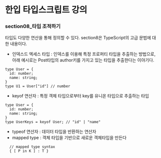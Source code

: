 # 한입 타입스크립트 강의

### section08\_타입 조적하기

타입도 다양한 연산을 통해 정의할 수 있다. section8은 TypeScript의 고급 문법에 대한 내용이다.

- 인덱스드 엑세스 타입 : 인덱스를 이용해 특정 프로퍼티 타입을 추출하는 방법으로,
  아래 예시로는 Post타입의 author키를 가지고 있는 타입을 추출한다는 이야기다.

```
type User = {
  id: number;
  name: string;
}
type U1 = User["id"] // number
```

- keyof 연산자 : 특정 객체 타입으로부터 key를 유니온 타입으로 추출하는 타입

```
type User = {
  id: number;
  name: string;
}
type UserKeys = keyof User; // "id" | "name"
```

- typeof 연산자 : 데이터 타입을 반환하는 연산자
- mapped type : 객체 타입을 기반으로 새로운 객체타입을 만든다
``` 
  // mapped type syntax
  { [ P in K ] : T }
```
